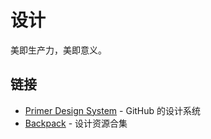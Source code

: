 # 设计

美即生产力，美即意义。

## 链接

- [Primer Design System](https://primer.style/) - GitHub 的设计系统
- [Backpack](https://backpack.github.io/) - 设计资源合集